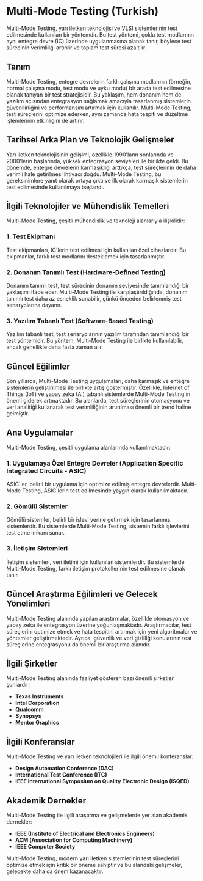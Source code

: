 # Multi-Mode Testing (Turkish)

Multi-Mode Testing, yarı iletken teknolojisi ve VLSI sistemlerinin test edilmesinde kullanılan bir yöntemdir. Bu test yöntemi, çoklu test modlarının aynı entegre devre (IC) üzerinde uygulanmasına olanak tanır, böylece test sürecinin verimliliği artırılır ve toplam test süresi azaltılır.

## Tanım

Multi-Mode Testing, entegre devrelerin farklı çalışma modlarının (örneğin, normal çalışma modu, test modu ve uyku modu) bir arada test edilmesine olanak tanıyan bir test stratejisidir. Bu yaklaşım, hem donanım hem de yazılım açısından entegrasyon sağlamak amacıyla tasarlanmış sistemlerin güvenilirliğini ve performansını artırmak için kullanılır. Multi-Mode Testing, test süreçlerini optimize ederken, aynı zamanda hata tespiti ve düzeltme işlemlerinin etkinliğini de artırır.

## Tarihsel Arka Plan ve Teknolojik Gelişmeler

Yarı iletken teknolojisinin gelişimi, özellikle 1990'ların sonlarında ve 2000'lerin başlarında, yüksek entegrasyon seviyeleri ile birlikte geldi. Bu dönemde, entegre devrelerin karmaşıklığı arttıkça, test süreçlerinin de daha verimli hale getirilmesi ihtiyacı doğdu. Multi-Mode Testing, bu gereksinimlere yanıt olarak ortaya çıktı ve ilk olarak karmaşık sistemlerin test edilmesinde kullanılmaya başlandı.

## İlgili Teknolojiler ve Mühendislik Temelleri

Multi-Mode Testing, çeşitli mühendislik ve teknoloji alanlarıyla ilişkilidir:

### 1. Test Ekipmanı

Test ekipmanları, IC'lerin test edilmesi için kullanılan özel cihazlardır. Bu ekipmanlar, farklı test modlarını desteklemek için tasarlanmıştır.

### 2. Donanım Tanımlı Test (Hardware-Defined Testing)

Donanım tanımlı test, test sürecinin donanım seviyesinde tanımlandığı bir yaklaşımı ifade eder. Multi-Mode Testing ile karşılaştırıldığında, donanım tanımlı test daha az esneklik sunabilir, çünkü önceden belirlenmiş test senaryolarına dayanır.

### 3. Yazılım Tabanlı Test (Software-Based Testing)

Yazılım tabanlı test, test senaryolarının yazılım tarafından tanımlandığı bir test yöntemidir. Bu yöntem, Multi-Mode Testing ile birlikte kullanılabilir, ancak genellikle daha fazla zaman alır.

## Güncel Eğilimler

Son yıllarda, Multi-Mode Testing uygulamaları, daha karmaşık ve entegre sistemlerin geliştirilmesi ile birlikte artış göstermiştir. Özellikle, Internet of Things (IoT) ve yapay zeka (AI) tabanlı sistemlerde Multi-Mode Testing'in önemi giderek artmaktadır. Bu alanlarda, test süreçlerinin otomasyonu ve veri analitiği kullanarak test verimliliğinin artırılması önemli bir trend haline gelmiştir.

## Ana Uygulamalar

Multi-Mode Testing, çeşitli uygulama alanlarında kullanılmaktadır:

### 1. Uygulamaya Özel Entegre Devreler (Application Specific Integrated Circuits - ASIC)

ASIC'ler, belirli bir uygulama için optimize edilmiş entegre devrelerdir. Multi-Mode Testing, ASIC'lerin test edilmesinde yaygın olarak kullanılmaktadır.

### 2. Gömülü Sistemler

Gömülü sistemler, belirli bir işlevi yerine getirmek için tasarlanmış sistemlerdir. Bu sistemlerde Multi-Mode Testing, sistemin farklı işlevlerini test etme imkanı sunar.

### 3. İletişim Sistemleri

İletişim sistemleri, veri iletimi için kullanılan sistemlerdir. Bu sistemlerde Multi-Mode Testing, farklı iletişim protokollerinin test edilmesine olanak tanır.

## Güncel Araştırma Eğilimleri ve Gelecek Yönelimleri

Multi-Mode Testing alanında yapılan araştırmalar, özellikle otomasyon ve yapay zeka ile entegrasyon üzerine yoğunlaşmaktadır. Araştırmacılar, test süreçlerini optimize etmek ve hata tespitini artırmak için yeni algoritmalar ve yöntemler geliştirmektedir. Ayrıca, güvenlik ve veri gizliliği konularının test süreçlerine entegrasyonu da önemli bir araştırma alanıdır.

## İlgili Şirketler

Multi-Mode Testing alanında faaliyet gösteren bazı önemli şirketler şunlardır:

- **Texas Instruments**
- **Intel Corporation**
- **Qualcomm**
- **Synopsys**
- **Mentor Graphics**

## İlgili Konferanslar

Multi-Mode Testing ve yarı iletken teknolojileri ile ilgili önemli konferanslar:

- **Design Automation Conference (DAC)**
- **International Test Conference (ITC)**
- **IEEE International Symposium on Quality Electronic Design (ISQED)**

## Akademik Dernekler

Multi-Mode Testing ile ilgili araştırma ve gelişmelerde yer alan akademik dernekler:

- **IEEE (Institute of Electrical and Electronics Engineers)**
- **ACM (Association for Computing Machinery)**
- **IEEE Computer Society**

Multi-Mode Testing, modern yarı iletken sistemlerinin test süreçlerini optimize etmek için kritik bir öneme sahiptir ve bu alandaki gelişmeler, gelecekte daha da önem kazanacaktır.